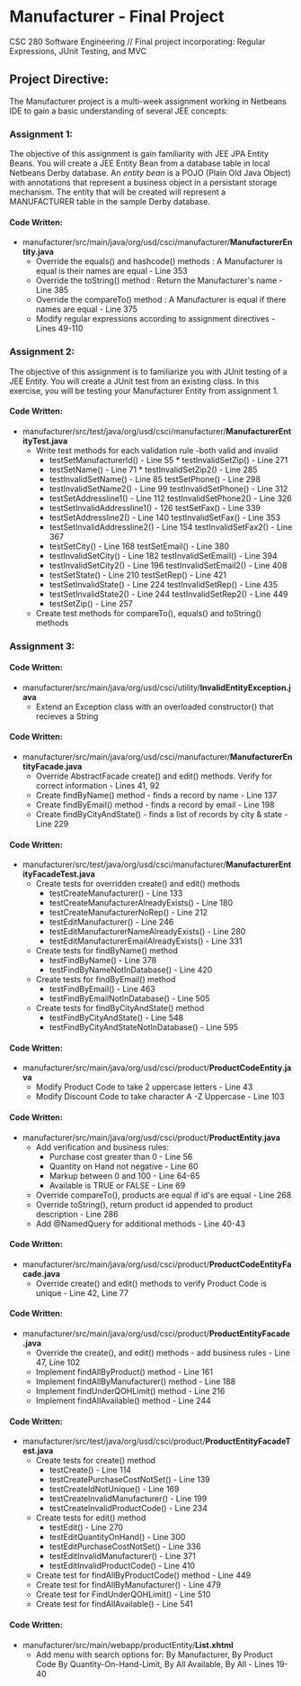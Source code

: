# Manufacturer - Final Project
CSC 280 Software Engineering // Final project incorporating: Regular Expressions, JUnit Testing, and MVC

## Project Directive:
The Manufacturer project is a multi-week assignment working in Netbeans IDE to gain a basic understanding of several JEE concepts:

### Assignment 1:
The objective of this assignment is gain familiarity with JEE JPA Entity Beans.  You will create a JEE Entity Bean from a database table in local Netbeans Derby database.  An *entity bean* is a POJO (Plain Old Java Object) with annotations that represent a business object in a persistant storage mechanism. The entity that will be created will represent a MANUFACTURER table in the sample Derby database.  
#### Code Written:
* manufacturer/src/main/java/org/usd/csci/manufacturer/**ManufacturerEntity.java**
  * Override the equals() and hashcode() methods : A Manufacturer is equal is their names are equal - Line 353
  * Override the toString() method : Return the Manufacturer's name - Line 385
  * Override the compareTo() method : A Manufacturer is equal if there names are equal - Line 375
  * Modify regular expressions according to assignment directives - Lines 49-110
  
### Assignment 2:
The objective of this assignment is to familiarize you with JUnit testing of a JEE Entity.  You will create a JUnit test from an existing class. In this exercise, you will be testing your Manufacturer Entity from assignment 1.
#### Code Written:  
* manufacturer/src/test/java/org/usd/csci/manufacturer/**ManufacturerEntityTest.java**
  * Write test methods for each validation rule -both valid and invalid
    * testSetManufacturerId() - Line 55           * testInvalidSetZip() - Line 271  
    * testSetName() - Line 71                     * testInvalidSetZip2() - Line 285
    * testInvalidSetName() - Line 85              testSetPhone() - Line 298
    * testInvalidSetName2() - Line 99             testInvalidSetPhone() - Line 312
    * testSetAddressline1() - Line 112            testInvalidSetPhone2() - Line 326
    * testSetInvalidAddressline1() - 126          testSetFax() - Line 339
    * testSetAddressline2() - Line 140            testInvalidSetFax() - Line 353
    * testSetInvalidAddressline2() - Line 154     testInvalidSetFax2() - Line 367
    * testSetCity() - Line 168                    testSetEmail() - Line 380
    * testInvalidSetCity() - Line 182             testInvalidSetEmail() - Line 394
    * testInvalidSetCity2() - Line 196            testInvalidSetEmail2() - Line 408
    * testSetState() - Line 210                   testSetRep() - Line 421
    * testSetInvalidState() - Line 224            testInvalidSetRep() - Line 435
    * testSetInvalidState2() - Line 244           testInvalidSetRep2() - Line 449
    * testSetZip() - Line 257
  * Create test methods for compareTo(), equals() and toString() methods
  
### Assignment 3:

  
#### Code Written:  
* manufacturer/src/main/java/org/usd/csci/utility/**InvalidEntityException.java**
  * Extend an Exception class with an overloaded constructor() that recieves a String
#### Code Written:  
* manufacturer/src/main/java/org/usd/csci/manufacturer/**ManufacturerEntityFacade.java**
  * Override AbstractFacade create() and edit() methods.  Verify for correct information - Lines 41, 92
  * Create findByName() method - finds a record by name - Line 137
  * Create findByEmail() method - finds a record by email - Line 198
  * Create findByCityAndState() - finds a list of records by city & state - Line 229
#### Code Written:  
* manufacturer/src/test/java/org/usd/csci/manufacturer/**ManufacturerEntityFacadeTest.java**
  * Create tests for overridden create() and edit() methods
    * testCreateManufacturer() - Line 133
    * testCreateManufacturerAlreadyExists() - Line 180
    * testCreateManufacturerNoRep() - Line 212
    * testEditManufacturer() - Line 246
    * testEditManufacturerNameAlreadyExists() - Line 280
    * testEditManufacturerEmailAlreadyExists() - Line 331
  * Create tests for findByName() method
    * testFindByName() - Line 378
    * testFindByNameNotInDatabase() - Line 420
  * Create tests for findByEmail() method
    * testFindByEmail() - Line 463
    * testFindByEmailNotInDatabase() - Line 505
  * Create tests for findByCityAndState() method
    * testFindByCityAndState() - Line 548
    * testFindByCityAndStateNotInDatabase() - Line 595
#### Code Written:    
* manufacturer/src/main/java/org/usd/csci/product/**ProductCodeEntity.java**
  * Modify Product Code to take 2 uppercase letters - Line 43
  * Modify Discount Code to take character A -Z Uppercase - Line 103
#### Code Written:  
* manufacturer/src/main/java/org/usd/csci/product/**ProductEntity.java**
  * Add verification and business rules:
    * Purchase cost greater than 0 - Line 56
    * Quantity on Hand not negative - Line 60
    * Markup between 0 and 100 - Line 64-65
    * Available is TRUE or FALSE - Line 69
  * Override compareTo(), products are equal if id's are equal - Line 268
  * Override toString(), return product id appended to product description - Line 286
  * Add @NamedQuery for additional methods - Line 40-43
#### Code Written:
* manufacturer/src/main/java/org/usd/csci/product/**ProductCodeEntityFacade.java**
  * Override create() and edit() methods to verify Product Code is unique - Line 42, Line 77
#### Code Written:
* manufacturer/src/main/java/org/usd/csci/product/**ProductEntityFacade.java**
  * Override the create(), and edit() methods - add business rules - Line 47, Line 102
  * Implement findAllByProduct() method - Line 161
  * Implement findAllByManufacturer() method - Line 188
  * Implement findUnderQOHLimit() method - Line 216
  * Implement findAllAvailable() method - Line 244
#### Code Written:  
* manufacturer/src/test/java/org/usd/csci/product/**ProductEntityFacadeTest.java**
  * Create tests for create() method
    * testCreate() - Line 114
    * testCreatePurchaseCostNotSet() - Line 139
    * testCreateIdNotUnique() - Line 169
    * testCreateInvalidManufacturer() - Line 199
    * testCreateInvalidProductCode() - Line 234
  * Create tests for edit() method
    * testEdit() - Line 270
    * testEditQuantityOnHand() - Line 300
    * testEditPurchaseCostNotSet() - Line 336
    * testEditInvalidManufacturer() - Line 371
    * testEditInvalidProductCode() - Line 410
  * Create test for findAllByProductCode() method - Line 449
  * Create test for findAllByManufacturer() - Line 479
  * Create test for FindUnderQOHLimit() - Line 510
  * Create test for findAllAvailable() - Line 541
#### Code Written:  
* manufacturer/src/main/webapp/productEntity/**List.xhtml**
  * Add menu with search options for: By Manufacturer, By Product Code
    By Quantity-On-Hand-Limit, By All Available, By All - Lines 19-40
    
  
    
